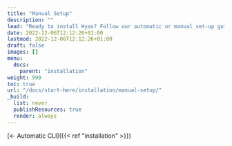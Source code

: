 ```yaml
---
title: "Manual Setup"
description: ""
lead: "Ready to install Hyas? Follow our automatic or manual set-up guide to get started."
date: 2022-12-06T12:12:26+01:00
lastmod: 2022-12-06T12:12:26+01:00
draft: false
images: []
menu:
  docs:
    parent: "installation"
weight: 999
toc: true
url: "/docs/start-here/installation/manual-setup/"
_build:
  list: never
  publishResources: true
  render: always
---
```


[&larr; Automatic CLI]({{< ref "installation" >}})
